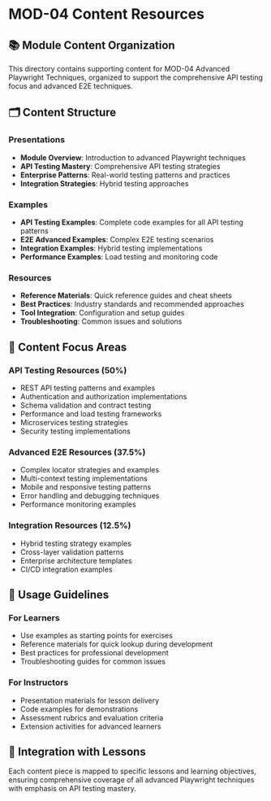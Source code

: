 # MOD-04 Content Resources

## 📚 Module Content Organization

This directory contains supporting content for MOD-04 Advanced Playwright Techniques, organized to support the comprehensive API testing focus and advanced E2E techniques.

## 🗂️ Content Structure

### **Presentations**
- **Module Overview**: Introduction to advanced Playwright techniques
- **API Testing Mastery**: Comprehensive API testing strategies
- **Enterprise Patterns**: Real-world testing patterns and practices
- **Integration Strategies**: Hybrid testing approaches

### **Examples**
- **API Testing Examples**: Complete code examples for all API testing patterns
- **E2E Advanced Examples**: Complex E2E testing scenarios
- **Integration Examples**: Hybrid testing implementations
- **Performance Examples**: Load testing and monitoring code

### **Resources**
- **Reference Materials**: Quick reference guides and cheat sheets
- **Best Practices**: Industry standards and recommended approaches
- **Tool Integration**: Configuration and setup guides
- **Troubleshooting**: Common issues and solutions

## 🎯 Content Focus Areas

### **API Testing Resources (50%)**
- REST API testing patterns and examples
- Authentication and authorization implementations
- Schema validation and contract testing
- Performance and load testing frameworks
- Microservices testing strategies
- Security testing implementations

### **Advanced E2E Resources (37.5%)**
- Complex locator strategies and examples
- Multi-context testing implementations
- Mobile and responsive testing patterns
- Error handling and debugging techniques
- Performance monitoring examples

### **Integration Resources (12.5%)**
- Hybrid testing strategy examples
- Cross-layer validation patterns
- Enterprise architecture templates
- CI/CD integration examples

## 📖 Usage Guidelines

### **For Learners**
- Use examples as starting points for exercises
- Reference materials for quick lookup during development
- Best practices for professional development
- Troubleshooting guides for common issues

### **For Instructors**
- Presentation materials for lesson delivery
- Code examples for demonstrations
- Assessment rubrics and evaluation criteria
- Extension activities for advanced learners

## 🔗 Integration with Lessons

Each content piece is mapped to specific lessons and learning objectives, ensuring comprehensive coverage of all advanced Playwright techniques with emphasis on API testing mastery.